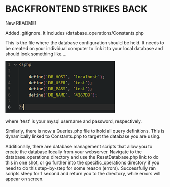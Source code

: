 # BACKFRONTEND STRIKES BACK

New README!

Added .gitignore.  It includes /database_operations/Constants.php

This is the file where the database configuration should be held. It needs to be created on your individual computer to link it to your local database and should look something like....

![database config file](constants_example.png)

where 'test' is your mysql username and password, respectively.

Similarly, there is now a Queries.php file to hold all query definitions.  This is dynamically linked to Constants.php to target the database you are using.


Additionally, there are database management scripts that allow you to create the database locally from your webserver.  Navigate to the database_operations directory and use the ResetDatabase.php link to do this in one shot, or go further into the specific_operations directory if you need to do this step-by-step for some reason (errors). Successfully ran scripts sleep for 1 second and return you to the directory, while errors will appear on screen.